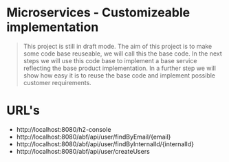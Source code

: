 # Microservices - Customizeable implementation
>This project is still in draft mode. The aim of this project is to make some code base reuseable, we will call this the base code. In the next steps we will use this code base to implement a base service reflecting the base product implementation. In a further step we will show how easy it is to reuse the base code and implement possible customer requirements.


# URL's
- http://localhost:8080/h2-console
- http://localhost:8080/abf/api/user/findByEmail/{email}
- http://localhost:8080/abf/api/user/findByInternalId/{internalId}
- http://localhost:8080/abf/api/user/createUsers
